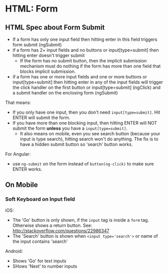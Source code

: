 # HTML: Form

## HTML Spec about Form Submit
- If a form has only one input field then hitting enter in this field triggers form submit (ngSubmit)
- if a form has 2+ input fields and no buttons or input[type=submit] then hitting enter doesn't trigger submit
  - If the form has no submit button, then the implicit submission mechanism must do nothing if the form has more than one field that blocks implicit submission.
- if a form has one or more input fields and one or more buttons or input[type=submit] then hitting enter in any of the input fields will trigger the click handler on the first button or input[type=submit] (ngClick) and a submit handler on the enclosing form (ngSubmit)

That means:
- If you only have one input, then you don't need `input[type=submit]`. Hit ENTER will submit the form.
- If you have more than one blocking input, then hitting ENTER will NOT submit the form **unless** you have a `input[type=submit]`.
  - It also means on mobile, even you see search button (because your input is type search), hitting search won't do anything. The fix is to have a hidden submit button so 'search' button works.

For Angular:
- use `ng-submit` on the form instead of `button(ng-click)` to make sure ENTER works.


## On Mobile
### Soft Keyboard on Input field
iOS:
- The 'Go' button is only shown, if the `input` tag is inside a `form` tag. Otherwise shows a return button. See: http://stackoverflow.com/questions/22986347
- The 'Search' button is shown when `<input type='search'>` or name of the input contains 'search'

Android: 
- Shows 'Go' for text inputs
- SHows 'Next' to number inputs
